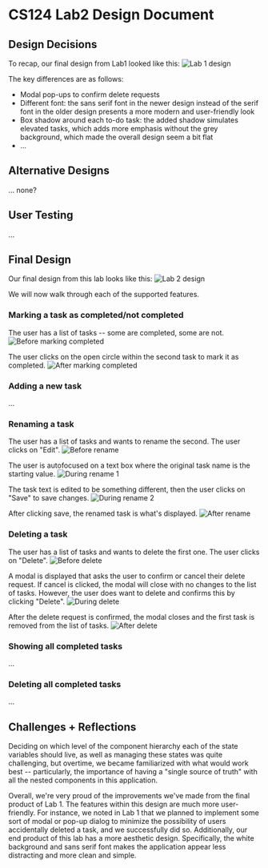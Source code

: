 # CS124 Lab2 Design Document

## Design Decisions
To recap, our final design from Lab1 looked like this:
![Lab 1 design](./screenshots/lab1finaldesign.png)

The key differences are as follows:
* Modal pop-ups to confirm delete requests
* Different font: the sans serif font in the newer design instead of the serif font
in the older design presents a more modern and user-friendly look
* Box shadow around each to-do task: the added shadow simulates elevated tasks, which
adds more emphasis without the grey background, which made the overall design seem a
bit flat 
* ...

## Alternative Designs
... none?

## User Testing
...

## Final Design
Our final design from this lab looks like this:
![Lab 2 design]()

We will now walk through each of the supported features.

### Marking a task as completed/not completed
The user has a list of tasks -- some are completed, some are not.
![Before marking completed](./screenshots/before-marking-completed.png)

The user clicks on the open circle within the second task to mark it as completed.
![After marking completed](./screenshots/after-marking-completed.png)

### Adding a new task
...

### Renaming a task
The user has a list of tasks and wants to rename the second. The user clicks on "Edit".
![Before rename](./screenshots/before-rename.png)

The user is autofocused on a text box where the original task name is the starting value.
![During rename 1](./screenshots/during-rename-part1.png)

The task text is edited to be something different, then the user clicks on "Save" to save changes.
![During rename 2](./screenshots/during-rename-part2.png)

After clicking save, the renamed task is what's displayed.
![After rename](./screenshots/after-rename.png)

### Deleting a task
The user has a list of tasks and wants to delete the first one. The user clicks on "Delete".
![Before delete](./screenshots/before-delete.png)

A modal is displayed that asks the user to confirm or cancel their delete request. If cancel
is clicked, the modal will close with no changes to the list of tasks. However, the user does
want to delete and confirms this by clicking "Delete".
![During delete](./screenshots/during-delete.png)

After the delete request is confirmed, the modal closes and the first task is removed from the
list of tasks.
![After delete](./screenshots/after-delete.png)

### Showing all completed tasks
...

### Deleting all completed tasks
...

## Challenges + Reflections
Deciding on which level of the component hierarchy each of the state variables should live,
as well as managing these states was quite challenging, but overtime, we became familiarized
with what would work best -- particularly, the importance of having a "single source of truth"
with all the nested components in this application. 

Overall, we're very proud of the improvements we've made from the final product of Lab 1. The
features within this design are much more user-friendly. For instance, we noted in Lab 1 that 
we planned to implement some sort of modal or pop-up dialog to minimize the possibility of 
users accidentally deleted a task, and we successfully did so. Additionally, our end product of
this lab has a more aesthetic design. Specifically, the white background and sans serif font makes
the application appear less distracting and more clean and simple.

